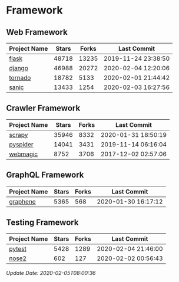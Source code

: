 # Framework

## Web Framework

| Project Name | Stars | Forks | Last Commit |
| ------------ | ----- | ----- | ----------- |
| [flask](https://github.com/pallets/flask) | 48718 | 13235 | 2019-11-24 23:38:50 |
| [django](https://github.com/django/django) | 46988 | 20272 | 2020-02-04 12:20:06 |
| [tornado](https://github.com/tornadoweb/tornado) | 18782 | 5133 | 2020-02-01 21:44:42 |
| [sanic](https://github.com/huge-success/sanic) | 13433 | 1254 | 2020-02-03 16:27:56 |

## Crawler Framework

| Project Name | Stars | Forks | Last Commit |
| ------------ | ----- | ----- | ----------- |
| [scrapy](https://github.com/scrapy/scrapy) | 35946 | 8332 | 2020-01-31 18:50:19 |
| [pyspider](https://github.com/binux/pyspider) | 14041 | 3431 | 2019-11-14 06:16:04 |
| [webmagic](https://github.com/code4craft/webmagic) | 8752 | 3706 | 2017-12-02 02:57:06 |

## GraphQL Framework

| Project Name | Stars | Forks | Last Commit |
| ------------ | ----- | ----- | ----------- |
| [graphene](https://github.com/graphql-python/graphene) | 5365 | 568 | 2020-01-30 16:17:12 |

## Testing Framework

| Project Name | Stars | Forks | Last Commit |
| ------------ | ----- | ----- | ----------- |
| [pytest](https://github.com/pytest-dev/pytest) | 5428 | 1289 | 2020-02-04 21:46:00 |
| [nose2](https://github.com/nose-devs/nose2) | 602 | 127 | 2020-02-02 00:56:43 |

*Update Date: 2020-02-05T08:00:36*